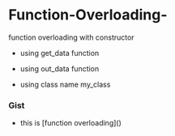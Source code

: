 # Function-Overloading-

function overloading with constructor


 * using get_data function
 
* using out_data function
 
 * using class name my_class 
### Gist
 * this is [function overloading](<script src="https://gist.github.com/Vishalport/43845101a16b552759946717606555a2.js"></script>)
